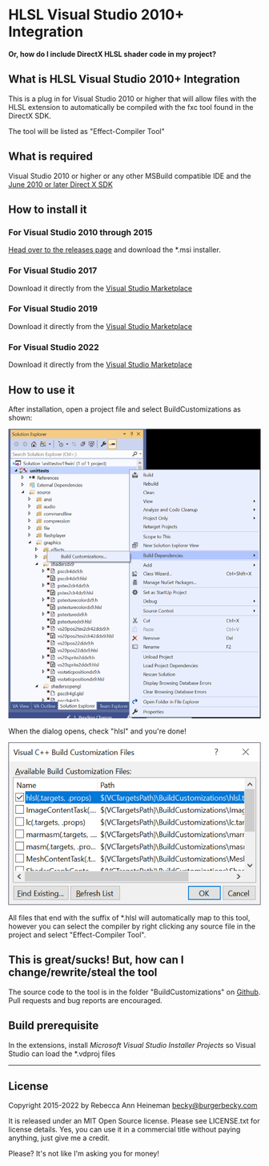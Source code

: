 # HLSL Visual Studio 2010+ Integration

**Or, how do I include DirectX HLSL shader code in my project?**

## What is HLSL Visual Studio 2010+ Integration

This is a plug in for Visual Studio 2010 or higher that will allow files with the HLSL extension to automatically be compiled with the fxc tool found in the DirectX SDK.

The tool will be listed as "Effect-Compiler Tool"

## What is required

Visual Studio 2010 or higher or any other MSBuild compatible
IDE and the [June 2010 or later Direct X SDK](https://www.microsoft.com/en-us/download/details.aspx?id=6812)

## How to install it

### For Visual Studio 2010 through 2015

[Head over to the releases page](https://github.com/burgerbecky/hlslvisualstudio/releases) and download the *.msi installer.

### For Visual Studio 2017

Download it directly from the [Visual Studio Marketplace](https://marketplace.visualstudio.com/items?itemName=BurgerBecky.hlslvs2012)

### For Visual Studio 2019

Download it directly from the [Visual Studio Marketplace](https://marketplace.visualstudio.com/items?itemName=BurgerBecky.hlslvs2019)

### For Visual Studio 2022

Download it directly from the [Visual Studio Marketplace](https://marketplace.visualstudio.com/items?itemName=BurgerBecky.hlslvs2022)

## How to use it

After installation, open a project file and select BuildCustomizations as shown:

![Build customization menu][build]

When the dialog opens, check "hlsl" and you're done!

![Customization List][list]

All files that end with the suffix of *.hlsl will automatically map to this tool, however you can select the compiler by right clicking any source file in the project and select "Effect-Compiler Tool".

## This is great/sucks! But, how can I change/rewrite/steal the tool

The source code to the tool is in the folder "BuildCustomizations" on [Github](https://github.com/burgerbecky/hlslvisualstudio). Pull requests and bug reports are encouraged.

## Build prerequisite

In the extensions, install *Microsoft Visual Studio Installer Projects* so Visual Studio can load the \*.vdproj files

-------

## License

Copyright 2015-2022 by Rebecca Ann Heineman becky@burgerbecky.com

It is released under an MIT Open Source license. Please see LICENSE.txt for license details. Yes, you can use it in a commercial title without paying anything, just give me a credit.

Please? It's not like I'm asking you for money!

[build]: https://raw.githubusercontent.com/burgerbecky/hlslvisualstudio/master/Resources/buildcustomizations.png "BuildCustomizations menu item"

[list]: https://raw.githubusercontent.com/burgerbecky/hlslvisualstudio/master/Resources/customization_list.png "Customization list"
